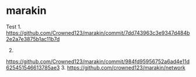 # marakin
Test
1.
https://github.com/Crowned123/marakin/commit/7dd743963c3e9347d484b2e2a7e3875b1ac11b7d

2.
https://github.com/Crowned123/marakin/commit/984fd95956752a6ad4e11d625451546613785ae3
3.
https://github.com/crowned123/marakin/network
